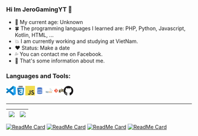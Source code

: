 ### Hi Im JeroGamingYT 👋
- 💠 My current age: Unknown
- 🍀 The programming languages I learned are: PHP, Python, Javascript, Kotlin, HTML, ...
- 💥 I am currently working and studying at VietNam.
- ❤ Status: Make a date
- 💦 You can contact me on Facebook.
- 💬 That's some information about me.

### Languages and Tools:

<img align="left" alt="Visual Studio Code" width="26px" src="https://raw.githubusercontent.com/github/explore/80688e429a7d4ef2fca1e82350fe8e3517d3494d/topics/visual-studio-code/visual-studio-code.png" />
<img align="left" alt="CSS3" width="26px" src="https://raw.githubusercontent.com/github/explore/80688e429a7d4ef2fca1e82350fe8e3517d3494d/topics/css/css.png" />
<img align="left" alt="JavaScript" width="26px" src="https://raw.githubusercontent.com/github/explore/80688e429a7d4ef2fca1e82350fe8e3517d3494d/topics/javascript/javascript.png" />
<img align="left" alt="SQL" width="26px" src="https://raw.githubusercontent.com/github/explore/80688e429a7d4ef2fca1e82350fe8e3517d3494d/topics/sql/sql.png" />
<img align="left" alt="MySQL" width="26px" src="https://raw.githubusercontent.com/github/explore/80688e429a7d4ef2fca1e82350fe8e3517d3494d/topics/mysql/mysql.png" />
<img align="left" alt="Git" width="26px" src="https://raw.githubusercontent.com/github/explore/80688e429a7d4ef2fca1e82350fe8e3517d3494d/topics/git/git.png" />
<img align="left" alt="GitHub" width="26px" src="https://raw.githubusercontent.com/github/explore/78df643247d429f6cc873026c0622819ad797942/topics/github/github.png" />

<br />
<br />

---
| <img align="center" src="https://github-readme-stats.vercel.app/api?username=JeroGamingYT&show_icons=true&theme=radical&hide_border=true&count_private=true" /> | <img align="center" src="https://github-readme-stats.vercel.app/api/top-langs/?username=JeroGamingYT&theme=radical&hide_border=true&count_private=true" /> |
| ------------- | ------------- |
[![ReadMe Card](https://github-readme-stats.vercel.app/api/pin/?username=JeroGamingYT&repo=LockedItem&show_owner=true&theme=radical&border_color=fff)](https://github.com/JeroGamingYT/LockedItem)
[![ReadMe Card](https://github-readme-stats.vercel.app/api/pin/?username=JeroGamingYT&repo=NoAdvertisings&show_owner=true&theme=radical&border_color=fff)](https://github.com/JeroGamingYT/NoAdvertisings)
[![ReadMe Card](https://github-readme-stats.vercel.app/api/pin/?username=JeroGamingYT&repo=ItemDropText&show_owner=true&theme=radical&border_color=fff)](https://github.com/JeroGamingYT/ItemDropText)
[![ReadMe Card](https://github-readme-stats.vercel.app/api/pin/?username=JeroGamingYT&repo=KitEffect&show_owner=true&theme=radical&border_color=fff)](https://github.com/JeroGamingYT/KitEffect)
<!--
**JeroGamingYT/JeroGamingYT** is a ✨ _special_ ✨ repository because its `README.md` (this file) appears on your GitHub profile.
